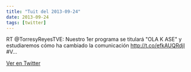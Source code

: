 ```yaml
---
title: "Tuit del 2013-09-24"
date: 2013-09-24
tags: [twitter]
---
```


RT @TorresyReyesTVE: Nuestro 1er programa se titulará "OLA K ASE" y estudiaremos cómo ha cambiado la comunicación http://t.co/efkAUQRdjI #V…



[Ver en Twitter](https://twitter.com/i/web/status/382470327370272768)
